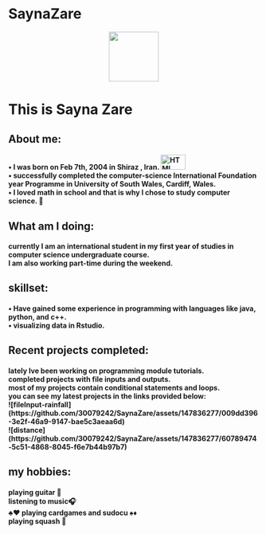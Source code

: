 # SaynaZare
<div id = "header" align="center">
       <img src = "https://media1.tenor.com/images/08d247bf9f143cc33a18fae1cce2f10d/tenor.gif?itemid=10623533" width = "100"/>
  </div>
<h1>
This is Sayna Zare
</div>
<h2>
About me: 
 <h4>
 • I was born on Feb 7th, 2004 in Shiraz , Iran. 
	<img src = "https://th.bing.com/th/id/R.1c22c90e7529299a79b69e4f92a05fe2?rik=vZxi9S80q8Mr4Q&pid=ImgRaw&r=0" title ="HTML" alt = "HTML" width = "50" height = "30"/>&nbsp;
	<br>
•	successfully completed the computer-science International Foundation year Programme in University of South Wales, Cardiff, Wales. 
	<br>
•  I loved math in school and that is why I chose to study computer science. 🎲
        <br>
 </h4>   
 <h2>
 What am I doing:
 </h2>
 <h4>
currently I am an international student in my first year of studies in computer science undergraduate course.
	 <br>
	 I am also working part-time during the weekend.
      <br>
	 </h4>
 <h2>
 skillset:
        </h2>
    <h4>
 •	Have gained some experience in programming with languages like java, python, and c++.
 <br>
 •     visualizing data in Rstudio.
	    </h4>
 <h2>
    Recent projects completed:     
 </h2>
 <h4>
     lately Ive been working on programming module tutorials.
     <br>
     completed projects with file inputs and outputs. 
     <br>
     most of my projects contain conditional statements and loops.
     <br>
     you can see my latest projects in the links provided below:
     <br>
![fileInput-rainfall](https://github.com/30079242/SaynaZare/assets/147836277/009dd396-3e2f-46a9-9147-bae5c3aeaa6d)
<br>
![distance](https://github.com/30079242/SaynaZare/assets/147836277/60789474-5c51-4868-8045-f6e7b44b97b7)
</h4>
 <h2>
      my hobbies:
      </h2>

<h4>
     playing guitar 🎸
     <br>
     listening to music🎧
     <br>
     ♣♥ playing cardgames and sudocu ♠♦
     <br>
     playing squash 🎾

</h4>
